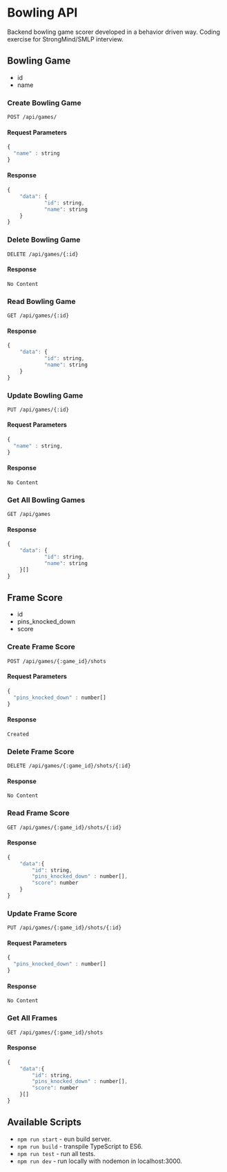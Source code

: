 # Bowling API

Backend bowling game scorer developed in a behavior driven way. Coding exercise for StrongMind/SMLP interview.

## Bowling Game

- id
- name

### Create Bowling Game

`POST /api/games/`

#### Request Parameters

```javascript
{
  "name" : string
}
```

#### Response

```javascript
{
	"data": {
			"id": string,
			"name": string
	}
}
```

### Delete Bowling Game

`DELETE /api/games/{:id}`

#### Response

`No Content`

### Read Bowling Game

`GET /api/games/{:id}`

#### Response

```javascript
{
	"data": {
			"id": string,
			"name": string
	}
}
```

### Update Bowling Game

`PUT /api/games/{:id}`

#### Request Parameters

```javascript
{
  "name" : string,
}
```

#### Response

`No Content`

### Get All Bowling Games

`GET /api/games`

#### Response

```javascript
{
	"data": {
			"id": string,
			"name": string
	}[]
}
```

## Frame Score

- id
- pins_knocked_down
- score

### Create Frame Score

`POST /api/games/{:game_id}/shots`

#### Request Parameters

```javascript
{
  "pins_knocked_down" : number[]
}
```

#### Response

`Created`

### Delete Frame Score

`DELETE /api/games/{:game_id}/shots/{:id}`

#### Response

`No Content`

### Read Frame Score

`GET /api/games/{:game_id}/shots/{:id}`

#### Response

```javascript
{
	"data":{
		"id": string,
		"pins_knocked_down" : number[],
		"score": number
	}
}
```

### Update Frame Score

`PUT /api/games/{:game_id}/shots/{:id}`

#### Request Parameters

```javascript
{
  "pins_knocked_down" : number[]
}
```

#### Response

`No Content`

### Get All Frames

`GET /api/games/{:game_id}/shots`

#### Response

```javascript
{
	"data":{
		"id": string,
		"pins_knocked_down" : number[],
		"score": number
	}[]
}
```

## Available Scripts

- `npm run start` - eun build server.
- `npm run build` - transpile TypeScript to ES6.
- `npm run test` - run all tests.
- `npm run dev` - run locally with nodemon in localhost:3000.
